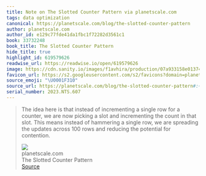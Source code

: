 ```yaml
---
title: Note on The Slotted Counter Pattern via planetscale.com
tags: data optimization
canonical: https://planetscale.com/blog/the-slotted-counter-pattern
author: planetscale.com
author_id: e129c77fde41da1fbc1f72282d3561c1
book: 33732248
book_title: The Slotted Counter Pattern
hide_title: true
highlight_id: 619579626
readwise_url: https://readwise.io/open/619579626
image: https://cdn.sanity.io/images/f1avhira/production/07a933158e013740e6cb0f363c68e6fa1ceb018a-2400x1348.png?w=1200
favicon_url: https://s2.googleusercontent.com/s2/favicons?domain=planetscale.com
source_emoji: "\U0001F310"
source_url: https://planetscale.com/blog/the-slotted-counter-pattern#:~:text=The%20idea%20here,potential%20for%20contention.
serial_number: 2023.NTS.607
---
```

> The idea here is that instead of incrementing a single row for a counter, we are now picking a slot and incrementing the count in that slot. This means instead of hammering a single row, we are spreading the updates across 100 rows and reducing the potential for contention.
> <div class="quoteback-footer"><div class="quoteback-avatar"><img class="mini-favicon" src="https://s2.googleusercontent.com/s2/favicons?domain=planetscale.com"></div><div class="quoteback-metadata"><div class="metadata-inner"><span style="display:none">FROM:</span><div aria-label="planetscale.com" class="quoteback-author"> planetscale.com</div><div aria-label="The Slotted Counter Pattern" class="quoteback-title"> The Slotted Counter Pattern</div></div></div><div class="quoteback-backlink"><a target="_blank" aria-label="go to the full text of this quotation" rel="noopener" href="https://planetscale.com/blog/the-slotted-counter-pattern#:~:text=The%20idea%20here,potential%20for%20contention." class="quoteback-arrow"> Source</a></div></div>